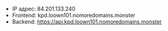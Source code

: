 - IP адрес: 84.201.133.240
- Frontend: kpd.loown101.nomoredomains.monster
- Backend: https://api.kpd.loown101.nomoredomains.monster